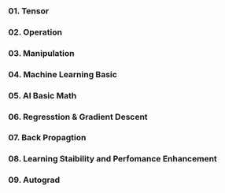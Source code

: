 ### 01. Tensor

### 02. Operation

### 03. Manipulation

### 04. Machine Learning Basic

### 05. AI Basic Math

### 06. Regresstion & Gradient Descent

### 07. Back Propagtion

### 08. Learning Staibility and Perfomance Enhancement

### 09. Autograd
